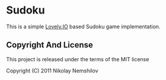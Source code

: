 # Sudoku

This is a simple [Lovely.IO](http://lovely.io) based Sudoku game
implementation.


## Copyright And License

This project is released under the terms of the MIT license

Copyright (C) 2011 Nikolay Nemshilov